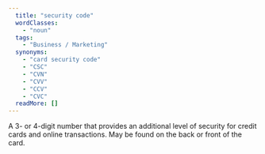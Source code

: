 ```yaml
---
  title: "security code"
  wordClasses: 
    - "noun"
  tags: 
    - "Business / Marketing"
  synonyms: 
    - "card security code"
    - "CSC"
    - "CVN"
    - "CVV"
    - "CCV"
    - "CVC"
  readMore: []
---
```

A 3- or 4-digit number that provides an additional level of security for credit cards and online transactions. May be found on the back or front of the card.
